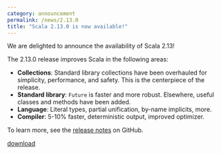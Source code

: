 ```yaml
---
category: announcement
permalink: /news/2.13.0
title: "Scala 2.13.0 is now available!"
---
```

We are delighted to announce the availability of Scala 2.13!

The 2.13.0 release improves Scala in the following areas:

* **Collections**: Standard library collections have been overhauled
  for simplicity, performance, and safety. This is the centerpiece
  of the release.
* **Standard library**: `Future` is faster and more robust.
  Elsewhere, useful classes and methods have been added.
* **Language**: Literal types, partial unification, by-name
  implicits, more.
* **Compiler**: 5-10% faster, deterministic output, improved optimizer.

To learn more, see the [release notes](https://github.com/scala/scala/releases/tag/v2.13.0) on GitHub.

[download](https://www.scala-lang.org/download/2.13.0.html)
